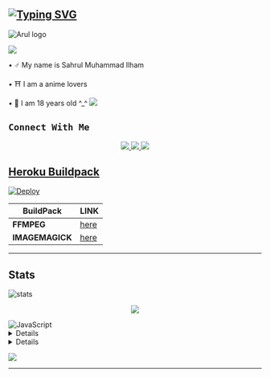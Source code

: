 ## [![Typing SVG](https://readme-typing-svg.herokuapp.com?font=Rockstar-ExtraBold&color=F33A6A&lines=𝐖𝐄𝐋𝐂𝐎𝐌𝐄+𝐓𝐎+𝑴𝒀+𝑮𝑰𝑻𝑯𝑼𝑩.;𝘾𝙍𝙀𝘼𝙏𝙀𝘿++𝘽𝙔+𝘼𝙍𝙐𝙇;𝙏𝙃𝘼𝙉𝙆𝙎+𝙁𝙊𝙍+𝙑𝙄𝙎𝙄𝙏𝙄𝙉𝙂+𝙊𝙐𝙍+𝙂𝙄𝙏;𝑫𝑶𝑵'𝑻+𝑭𝑶𝑹𝑮𝑬𝑻+𝑻𝑶+𝑮𝑰𝑽𝑬+𝑨+𝑺𝑻𝑨𝑹)](https://git.io/typing-svg)
![Arul logo](https://telegra.ph/file/117f572f8983b81760696.jpg)
   

<img src="https://user-images.githubusercontent.com/73097560/115834477-dbab4500-a447-11eb-908a-139a6edaec5c.gif">

• ♂️ My name is Sahrul Muhammad Ilham

• ⛩️ I am a anime lovers

• 👦 I am 18 years old ^⁠_⁠^
<img src="https://user-images.githubusercontent.com/73097560/115834477-dbab4500-a447-11eb-908a-139a6edaec5c.gif">


## ```Connect With Me```
<p align="center">
<a href="https://wa.me/62895340684706"><img src="https://img.shields.io/badge/CONTACT ARUL-25D366?style=for-the-badge&logo=whatsapp&logoColor=white" />
<a href="https://wa.me/6289652333947?text=.menu"><img src="https://img.shields.io/badge/WHATSAPP BOT-25D366?style=for-the-badge&logo=whatsapp&logoColor=white" />
<a href="https://chat.whatsapp.com/GAuAnrTrjLlKhAUPoS5xM2"><img src="https://img.shields.io/badge/GROUP SUPPORT-25D366?style=for-the-badge&logo=whatsapp&logoColor=white" />
</p>

## Heroku Buildpack
[![Deploy](https://www.herokucdn.com/deploy/button.svg)](https://heroku.com/deploy?template=https://github.com/Aiinne/Aine-MD)

| BuildPack | LINK |
|--------|--------|
| **FFMPEG** |[here](https://github.com/jonathanong/heroku-buildpack-ffmpeg-latest) |
| **IMAGEMAGICK** | [here](https://github.com/DuckyTeam/heroku-buildpack-imagemagick) |

---------

## Stats
![stats](https://github-readme-stats.vercel.app/api?username=ARUL&show_icons=true&theme=radical)

<p align="center"><a href="https://github.com/Arulllllllllllll"><img src="https://github-readme-stats.vercel.app/api/top-langs/?username=Alpiii22&theme=radical&layout=compact"></a></p>

<img alt="JavaScript" src="https://img.shields.io/badge/javascript%20-%23323330.svg?&style=for-the-badge&logo=javascript&logoColor=%23F7DF1E"/>


<details>


    
![Github Trophy](https://github-profile-trophy.vercel.app/?username=Alpiii22)

</details>

<details>

    

![Metrics](https://metrics.lecoq.io/Alpiii22?template=classic&repositories.forks=true&languages=1&languages.colors=github&languages.threshold=0%25&config.timezone=Asia%2Fpasuruan)

</details> 

![](https://visitor-badge.glitch.me/badge?page_id=Jarotr)


---
